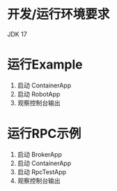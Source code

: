 # 开发/运行环境要求

  JDK 17

# 运行Example

1. 启动 ContainerApp
2. 启动 RobotApp
3. 观察控制台输出

# 运行RPC示例

1. 启动 BrokerApp
2. 启动 ContainerApp
3. 启动 RpcTestApp
4. 观察控制台输出
